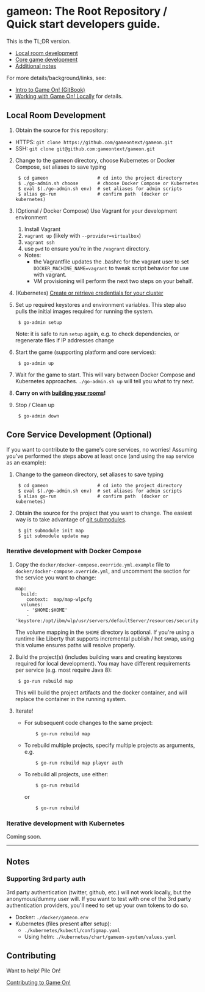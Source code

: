 # gameon: The Root Repository / Quick start developers guide.

This is the TL;DR version.
* [Local room development](#local-room-development)
* [Core game development](#core-game-development)
* [Additional notes](#notes)

 For more details/background/links, see:
* [Intro to Game On! (GitBook)](https://book.gameontext.org/)
* [Working with Game On! Locally](https://book.gameontext.org/walkthroughs/local-build.html) for details.

## Local Room Development

1. Obtain the source for this repository:
  * HTTPS: `git clone https://github.com/gameontext/gameon.git`
  * SSH: `git clone git@github.com:gameontext/gameon.git`

2. Change to the gameon directory, choose Kubernetes or Docker Compose, set aliases to save typing

        $ cd gameon                  # cd into the project directory
        $ ./go-admin.sh choose       # choose Docker Compose or Kubernetes
        $ eval $(./go-admin.sh env)  # set aliases for admin scripts
        $ alias go-run               # confirm path  (docker or kubernetes)

3. (Optional / Docker Compose) Use Vagrant for your development environment
   1. Install Vagrant
   2. `vagrant up` (likely with `--provider=virtualbox`)
   3. `vagrant ssh`
   4. use `pwd` to ensure you're in the `/vagrant` directory.

   * Notes:
      * the Vagrantfile updates the .bashrc for the vagrant user to set `DOCKER_MACHINE_NAME=vagrant` to tweak script behavior for use with vagrant.
      * VM provisioning will perform the next two steps on your behalf.

4. (Kubernetes) [Create or retrieve credentials for your cluster](kubernetes/README.md#set-up-a-kubernetes-cluster)

5. Set up required keystores and environment variables. This step also pulls the initial images required for running the system.

        $ go-admin setup

    Note: it is safe to run `setup` again, e.g. to check dependencies, or regenerate files if IP addresses change

6. Start the game (supporting platform and core services):

        $ go-admin up

7. Wait for the game to start. This will vary between Docker Compose and Kubernetes approaches. `./go-admin.sh up` will tell you what to try next.

8. **Carry on with [building your rooms](https://gameontext.gitbooks.io/gameon-gitbook/content/walkthroughs/createRoom.html)!**

9. Stop / Clean up

        $ go-admin down


## Core Service Development (Optional)

If you want to contribute to the game's core services, no worries! Assuming you've performed the steps above at least once (and using the `map` service as an example):

1. Change to the gameon directory, set aliases to save typing

        $ cd gameon                  # cd into the project directory
        $ eval $(./go-admin.sh env)  # set aliases for admin scripts
        $ alias go-run               # confirm path  (docker or kubernetes)


2. Obtain the source for the project that you want to change. The easiest way is to take advantage of [git submodules](https://gameontext.gitbooks.io/gameon-gitbook/content/walkthroughs/git.html).

        $ git submodule init map
        $ git submodule update map

### Iterative development with Docker Compose

1. Copy the `docker/docker-compose.override.yml.example` file to `docker/docker-compose.override.yml`, and uncomment the section for the service you want to change:
    ```
    map:
      build:
        context:  map/map-wlpcfg
      volumes:
        - '$HOME:$HOME'
        - 'keystore:/opt/ibm/wlp/usr/servers/defaultServer/resources/security'
    ```
    The volume mapping in the `$HOME` directory is optional. If you're using a runtime like Liberty that supports incremental publish / hot swap, using this volume ensures paths will resolve properly.

2. Build the project(s) (includes building wars and creating keystores required for local development). You may have different requirements per service (e.g. most require Java 8):

        $ go-run rebuild map

    This will build the project artifacts and the docker container, and will replace the container in the running system.

3. Iterate!
      * For subsequent code changes to the same project:

                $ go-run rebuild map

      * To rebuild multiple projects, specify multiple projects as arguments, e.g.

                $ go-run rebuild map player auth

      * To rebuild all projects, use either:

                $ go-run rebuild

        or

                $ go-run rebuild

### Iterative development with Kubernetes

Coming soon.

----

## Notes

### Supporting 3rd party auth

3rd party authentication (twitter, github, etc.) will not work locally, but the anonymous/dummy user will. If you want to test with one of the 3rd party authentication providers, you'll need to set up your own tokens to do so.

* Docker: `./docker/gameon.env`
* Kubernetes (files present after setup):
    - `./kubernetes/kubectl/configmap.yaml`
    - Using helm: `./kubernetes/chart/gameon-system/values.yaml`

## Contributing

Want to help! Pile On!

[Contributing to Game On!](https://github.com/gameontext/gameon/blob/master/CONTRIBUTING.md)

